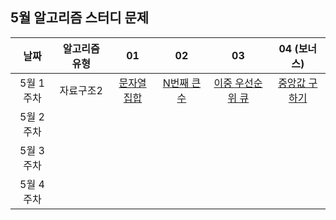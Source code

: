 ## 5월 알고리즘 스터디 문제

| 날짜 | 알고리즘 유형 | 01 | 02 | 03 | 04 (보너스) |
|:----:|:-----------:|:---:|:---:|:---:|:---:|
| 5월 1주차 | 자료구조2 | [문자열 집합](https://www.acmicpc.net/problem/14425) | [N번째 큰 수](https://www.acmicpc.net/problem/2075) | [이중 우선순위 큐](https://www.acmicpc.net/problem/7662) | [중앙값 구하기](https://www.acmicpc.net/problem/2696) |
| 5월 2주차 | | | | | |
| 5월 3주차 | | | | | |
| 5월 4주차 | | | | | |
